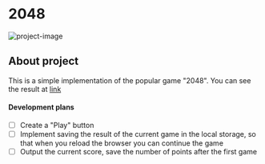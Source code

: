 # 2048
![project-image](https://s90vlx.storage.yandex.net/rdisk/2076dc300db316fbe755eaa795c9c70f1a99def5d1e7c751272bc13fdb851de2/64542df7/Qfv4YOjD7CbxaLs2Btqjvn_1Z-yJQYr1DCxKpdgGAIqmcHEll4KkJ51CvfHkQjj1NIIB4EnSEnqRY0tUo0wrgA==?uid=1758363702&filename=Frame%2022.png&disposition=inline&hash=&limit=0&content_type=image%2Fpng&owner_uid=1758363702&fsize=983397&hid=77900c975a5a36a5ad08111e8830d0c4&media_type=image&tknv=v2&etag=c528d3390d9d2ae0218c27318c985aa1&rtoken=zewR6bJ76Kmo&force_default=yes&ycrid=na-39dcf7d0f8ce4aa8e0d06795b3932895-downloader21f&ts=5fae57a5e2bc0&s=f050d5bb53f563c25fb21e520d87e7bf499542d0ff2b7a9c79f99e345709d4c0&pb=U2FsdGVkX1-dONbKbLZVkYrQzALJqYpqUWv9M8v_WPYYoBQpSzf2IJN0B6nIdrPJ5sxheGgzN7A4x0UgYMELjP-ajpUleZ5fvaBNZn-xd6M)

## About project

This is a simple implementation of the popular game "2048". You can see the result at [link](https://yastrebdev.github.io/2048/)

#### Development plans

- [ ] Create a "Play" button
- [ ] Implement saving the result of the current game in the local storage, so that when you reload the browser you can continue the game
- [ ] Output the current score, save the number of points after the first game
